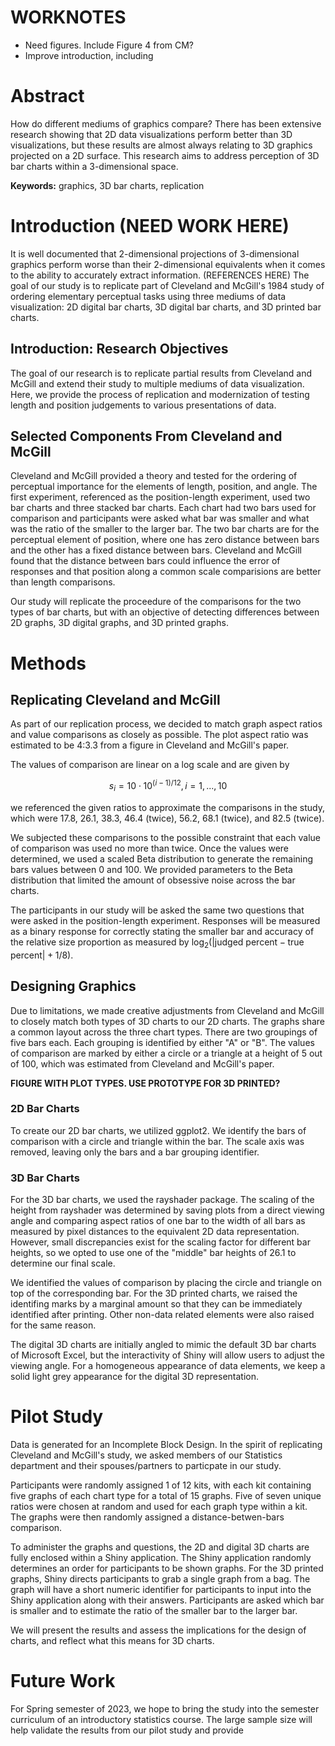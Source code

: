 # WORKNOTES
- Need figures. Include Figure 4 from CM?
- Improve introduction, including 

# Abstract

How do different mediums of graphics compare? 
There has been extensive research showing that 2D data visualizations perform better than 3D visualizations, but these results are almost always relating to 3D graphics projected on a 2D surface. 
This research aims to address perception of 3D bar charts within a 3-dimensional space.

**Keywords:** graphics, 3D bar charts, replication


# Introduction (NEED WORK HERE)

It is well documented that 2-dimensional projections of 3-dimensional graphics perform worse than their 2-dimensional equivalents when it comes to the ability to accurately extract information. (REFERENCES HERE) 
The goal of our study is to replicate part of Cleveland and McGill's 1984 study of ordering elementary perceptual tasks using three mediums of data visualization: 2D digital bar charts, 3D digital bar charts, and 3D printed bar charts.

## Introduction: Research Objectives

The goal of our research is to replicate partial results from Cleveland and McGill and extend their study to multiple mediums of data visualization. 
Here, we provide the process of replication and modernization of testing length and position judgements to various presentations of data.

## Selected Components From Cleveland and McGill

Cleveland and McGill provided a theory and tested for the ordering of perceptual importance for the elements of length, position, and angle. 
The first experiment, referenced as the position-length experiment, used two bar charts and three stacked bar charts.
Each chart had two bars used for comparison and participants were asked what bar was smaller and what was the ratio of the smaller to the larger bar.
The two bar charts are for the perceptual element of position, where one has zero distance between bars and the other has a fixed distance between bars.
Cleveland and McGill found that the distance between bars could influence the error of responses and that position along a common scale comparisions are better than length comparisons.

Our study will replicate the proceedure of the comparisons for the two types of bar charts, but with an objective of detecting differences between 2D graphs, 3D digital graphs, and 3D printed graphs.

# Methods

## Replicating Cleveland and McGill

As part of our replication process, we decided to match graph aspect ratios and value comparisons as closely as possible. 
The plot aspect ratio was estimated to be 4:3.3 from a figure in Cleveland and McGill's paper.

The values of comparison are linear on a log scale and are given by

$$s_i=10\cdot 10^{(i-1)/12}, i=1,...,10$$

we referenced the given ratios to approximate the comparisons in the study, which were 17.8, 26.1, 38.3, 46.4 (twice), 56.2, 68.1 (twice), and 82.5 (twice).

We subjected these comparisons to the possible constraint that each value of comparison was used no more than twice. 
Once the values were determined, we used a scaled Beta distribution to generate the remaining bars values between 0 and 100.
We provided parameters to the Beta distribution that limited the amount of obsessive noise across the bar charts.

The participants in our study will be asked the same two questions that were asked in the position-length experiment.
Responses will be measured as a binary response for correctly stating the smaller bar and accuracy of the relative size proportion as measured by $\text{log}_2(|\text{judged percent}-\text{true percent}|+1/8)$.

## Designing Graphics

Due to limitations, we made creative adjustments from Cleveland and McGill to closely match both types of 3D charts to our 2D charts. 
The graphs share a common layout across the three chart types. 
There are two groupings of five bars each. 
Each grouping is identified by either "A" or "B". 
The values of comparison are marked by either a circle or a triangle at a height of 5 out of 100, which was estimated from Cleveland and McGill's paper. 

**FIGURE WITH PLOT TYPES. USE PROTOTYPE FOR 3D PRINTED?**

### 2D Bar Charts

To create our 2D bar charts, we utilized ggplot2. 
We identify the bars of comparison with a circle and triangle within the bar.
The scale axis was removed, leaving only the bars and a bar grouping identifier. 

### 3D Bar Charts

For the 3D bar charts, we used the rayshader package. 
The scaling of the height from rayshader was determined by saving plots from a direct viewing angle and comparing aspect ratios of one bar to the width of all bars as measured by pixel distances to the equivalent 2D data representation. 
However, small discrepancies exist for the scaling factor for different bar heights, so we opted to use one of the "middle" bar heights of 26.1 to determine our final scale. 

We identified the values of comparison by placing the circle and triangle on top of the corresponding bar.
For the 3D printed charts, we raised the identifing marks by a marginal amount so that they can be immediately identified after printing. 
Other non-data related elements were also raised for the same reason.

The digital 3D charts are initially angled to mimic the default 3D bar charts of Microsoft Excel, but the interactivity of Shiny will allow users to adjust the viewing angle. For a homogeneous appearance of data elements, we keep a solid light grey appearance for the digital 3D representation. 

# Pilot Study

Data is generated for an Incomplete Block Design. 
In the spirit of replicating Cleveland and McGill's study, we asked members of our Statistics department and their spouses/partners to particpate in our study.

Participants were randomly assigned 1 of 12 kits, with each kit containing five graphs of each chart type for a total of 15 graphs. 
Five of seven unique ratios were chosen at random and used for each graph type within a kit. 
The graphs were then randomly assigned a distance-betwen-bars comparison.

To administer the graphs and questions, the 2D and digital 3D charts are fully enclosed within a Shiny application. 
The Shiny application randomly determines an order for participants to be shown graphs.
For the 3D printed graphs, Shiny directs participants to grab a single graph from a bag. 
The graph will have a short numeric identifier for participants to input into the Shiny application along with their answers. 
Participants are asked which bar is smaller and to estimate the ratio of the smaller bar to the larger bar.

We will present the results and assess the implications for the design of charts, and reflect what this means for 3D charts.

# Future Work

For Spring semester of 2023, we hope to bring the study into the semester curriculum of an introductory statistics course. 
The large sample size will help validate the results from our pilot study and provide 


